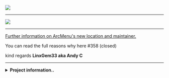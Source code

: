 ![](https://gitlab.com/LinxGem33/Neon/raw/master/new-arcmenu-wide-banner.png)

-----

![](https://gitlab.com/LinxGem33/Neon/raw/master/arcmenu-browser.png)

-----

[Further information on ArcMenu's new location and maintainer.](https://gitlab.com/arcmenu-team/Arc-Menu/-/issues/359)

You can read the full reasons why here #358 (closed)


kind regards **LinxGem33 aka Andy C**

-----

<details>
<summary><b>Project information..</b></summary>

<p>

### Introduction

Arc Menu is a Gnome shell extension designed to replace the standard menu found in Gnome 3 this application menu extension has  some added benefits over the standard menu found in Gnome 3, these include the long awaited search functionality as well as quick access to files on your system and also the current logged in user along with quick access to the software centre and system settings and other features which can be accessed from the settings menu.

-----

### Volunteers needed!

This extension could be even better with your help! Any items in the issue tracker labelled **Help Needed** or **Good First Issue** are open for contribution. For more info, see the [Contributing Feature List](https://gitlab.com/LinxGem33/Arc-Menu/issues/54) for more details on current issues or features which need your help.

![image](/uploads/85b3cf3baea40163ffc5c115b7d7306e/image.png)  ![image](/uploads/d5b2fb82db8d2955923d327caef8e4aa/image.png)

* For more information about contributing and code requirements please visit the [How to Contribute](https://gitlab.com/arcmenu-team/Arc-Menu/-/wikis/How-to-Contribute) wiki section.

-----

#### Arc Menu integrated with [Dash-to-Panel](https://extensions.gnome.org/extension/1160/dash-to-panel/)

-----

![](https://gitlab.com/LinxGem33/Neon/raw/master/comp-screen-arcmenu-wide.png)

-----

#### Arc Menu integrated with [Dash-to-Dock](https://extensions.gnome.org/extension/307/dash-to-dock/)

-----

![](https://gitlab.com/LinxGem33/Neon/-/raw/master/dash-to-dock-inter-screen.png)

-----

### Installation

#### To install the most recent official release: Visit ArcMenu on the [Official GNOME Extensions](https://extensions.gnome.org/extension/1228/arc-menu/) website.

- **To install a Development version from source**: Please see the: [Install From Source wiki Guide](https://gitlab.com/LinxGem33/Arc-Menu/-/wikis/Install%20From%20Source%20Guide).

<p align="left">
       <a href="https://extensions.gnome.org/extension/1228/arc-menu/" >
    <img src="https://gitlab.com/LinxGem33/Neon/raw/master/artwork/get-it-ego.png" width="240" style="margin-left: 4px"/>
    </a>

-----

### Dependencies

__Please note:__ For Arc-Menu to work properly, your GNOME Desktop must have the
following [dependencies installed](https://gitlab.com/LinxGem33/Arc-Menu/wikis/Arc-Menu-Dependencies).

-----

### Wiki Guide


If you have any issues with regard to Arc menu and your unsure of a certain feature or just want to know more about Arc menu, then the Arc menu wiki guide is a good place to start.

Please refer to the Arc menu [Wiki Guide](https://gitlab.com/LinxGem33/Arc-Menu/wikis/Introduction) 


**Click on the link to: View the [ArcMenu User Manual](https://gitlab.com/LinxGem33/Neon/-/raw/master/arc-menu-manual/arcmenu-user-manual.pdf) Online.**

- **To Download the ArcMenu user manual: Please click on the PDF Icon below.**

-----

<p align="left">
       <a href="https://gitlab.com/LinxGem33/Neon/-/raw/master/arc-menu-manual/arcmenu-user-manual.pdf?inline=false" >
    <img src="https://gitlab.com/LinxGem33/Arc-Menu/uploads/1f75574db9da0a1d02e2db719869fffe/arcmenu-manual-icon.svg" width="140" style="margin-left: 4px"/>
    </a>
</p>

-----

### Bugs

Bugs should be reported [here](https://gitlab.com/LinxGem33/Arc-Menu/issues) on the GitLab issues page.

-----

Please refer to the Wiki section for a guide on: [Reporting Bugs](https://gitlab.com/LinxGem33/Arc-Menu/wikis/Bug-Reporting)

Please note that without any information about your system, the Arc Menu Team can only speculate what the problem is.
So, please provide us information about your GNU/Linux distribution and the GNOME Shell version. Otherwise, we are not able to try and solve your problem.

-----

### Conduct

There are basic rules of conduct that should be followed at all times by everyone participating in the discussions.  While this is generally a relaxed environment, please remember the following:

- Do not insult, harass, or demean anyone.
- Do not intentionally multi-post an issue.
- Do not use ALL CAPS when creating an issue report.
- Do not repeatedly update an open issue remarking that the issue persists.

**Remember**: Just because the issue you reported was reported here does not mean that it is an issue with Arc menu. As well, should your issue not be resolved immediately, it does not mean that a resolution is not being researched or tested. Patience is always appreciated.

-----

[![GNU GPL Image](https://www.gnu.org/graphics/slickgnu.tiny.png)](http://www.gnu.org/licenses/old-licenses/lgpl-2.0.html)  
### License & Terms ![](https://gitlab.com/LinxGem33/IP-Finder/raw/master/screens/Copyleft-16.png)

Arc Menu is available under the terms of the GPL-2.0 license See [`COPYING`](https://gitlab.com/LinxGem33/Arc-Menu/blob/master/COPYING) for details.

Arc-Menu is Free Software: You can use, study share and improve it at your will. Specifically you can redistribute and/or modify it under the terms of the [GNU General Public License](https://www.gnu.org/licenses/gpl.html) as published by the Free Software Foundation, either version 2 of the License, or (at your option) any later version. 

All ArcMenu's Image assets including wiki images, Icons and application Image assets are created by [LinxGem33](https://gitlab.com/LinxGem33) and licensed under; [CC BY-SA 4.0](https://creativecommons.org/licenses/by-sa/4.0/)

[Exceptions]() Trademarked icons (logo) (name) please see `Legal disclaimer for brand icons and trademarks` below regarding Distro icons section for more details.

<details>
<summary><b>Legal disclaimer for brand icons and trademarks..</b></summary>

<p>

**Legal disclaimer for brand icons and trademarks..**

*" All brand icons are trademarks of their respective owners. The use of these trademarks does not indicate endorsement of the trademark holder by Arc Menu project, nor vice versa. Please do not use brand logos for any purpose except to represent the company, product, or service to which they refer. "*

* **UBUNTU ![copyright2.svg](/uploads/c5f15274ae7fffddf1f2e3dcda5971d8/copyright2.svg)** - Ubuntu name and Ubuntu logo is a trademark of Canonical ![copyright2.svg](/uploads/c5f15274ae7fffddf1f2e3dcda5971d8/copyright2.svg) Ltd.

* **FEDORA ![copyright2.svg](/uploads/c5f15274ae7fffddf1f2e3dcda5971d8/copyright2.svg)** - Fedora and the Infinity design logo are trademarks of Red Hat, Inc.

* **DEBIAN ![copyright2.svg](/uploads/c5f15274ae7fffddf1f2e3dcda5971d8/copyright2.svg)** - is a registered trademark owned by Software in the Public Interest, Inc. Debian trademark is a registered United States trademark of Software in the Public Interest, Inc., managed by the Debian project.

* **MANJARO ![copyright2.svg](/uploads/c5f15274ae7fffddf1f2e3dcda5971d8/copyright2.svg)** - (logo) and name is a trademark of Manjaro GmbH & Co. KG

* **POP_OS! ![copyright2.svg](/uploads/c5f15274ae7fffddf1f2e3dcda5971d8/copyright2.svg)** - Name and (logo) is a trademark of system 76 ![copyright2.svg](/uploads/c5f15274ae7fffddf1f2e3dcda5971d8/copyright2.svg) Inc.

* **ARCH LINUX ![copyright2.svg](/uploads/c5f15274ae7fffddf1f2e3dcda5971d8/copyright2.svg)** - The stylized Arch Linux logo are recognised trademarks of Arch Linux, copyright 2002-2017 Judd Vinet and Aaron Griffin

* **SOLUS** - name and logo is Copyright ![copyright2.svg](/uploads/c5f15274ae7fffddf1f2e3dcda5971d8/copyright2.svg) 2014-2018 by Solus Project

* **KALI LINUX** - logo and name is part of ![copyright2.svg](/uploads/c5f15274ae7fffddf1f2e3dcda5971d8/copyright2.svg) OffSec Services Limited 2020

* **PUREOS** - name and logo is developed by members of the Purism community

* **RASPBERRY PI** ![copyright2.svg](/uploads/c5f15274ae7fffddf1f2e3dcda5971d8/copyright2.svg) - Logo and name is part of Raspberry Pi Foundation
UK Registered Charity 1129409

* **Gentoo Authors![copyright2.svg](/uploads/c5f15274ae7fffddf1f2e3dcda5971d8/copyright2.svg)** 2001–2020
Gentoo is a trademark of the Gentoo Foundation, Inc.

* **Voyager ![copyright2.svg](/uploads/c5f15274ae7fffddf1f2e3dcda5971d8/copyright2.svg) Linux**
(name) and (logo)

* **MXLinux![copyright2.svg](/uploads/c5f15274ae7fffddf1f2e3dcda5971d8/copyright2.svg)** 2020 -
Linux - is the registered trademark of Linus Torvalds in the U.S. and other countries.

* **Red Hat, Inc.![copyright2.svg](/uploads/c5f15274ae7fffddf1f2e3dcda5971d8/copyright2.svg)** Copyright 2020 
(name) and (logo)

</p>
</details>

-----

### Credits

**ArcMenu is developed and maintained by @AndrewZaech and @LinxGem33**

<details>
<summary><b>Additional credits:</b></summary>

<p>

**Additional credits:** 

* This extension leverages the work from [Giovanni Campagna ](https://git.gnome.org//browse/gnome-shell-extensions) gnome Application Menu to allow the menu to be embedded in the Gnome main panel.
* This extension also leverages some of the design elements for the default menu layout (ArcMenu) from Zorin OS.
* This extension also uses some code from gnome-shell adapted to be used for ArcMenu.
* This extension also uses adapted code from Dash to Panel's Utils.js.
* This extension also uses some code from gnome-shell-extensions package for use with external file sources adapted to be used for ArcMenu.

</p>
</details>

<details>
<summary><b>Current Active Developers</b></summary>

<p>

-----

### Current Active Developers

-----

### @[LinxGem33](https://gitlab.com/LinxGem33) | Founder - Maintainer -  Digital Art Designer |

Hi I'm LinxGem33 aka Andy and the founder of Arc menu, my role on the project is to manage and plan the technical and digital production and distribution of the Arc menu software, as you can imagine I’m a open source and Linux software enthusiast as well as a digital art designer and amateur GTK3 theme developer,I also like to contribute to other projects where i can.

-----

### @[Andrew  Zaech](https://gitlab.com/AndrewZaech) | Lead Project JS Developer - UX/Backend Developer |

Hi, I’m Andrew. My role on the project is to design, create, and implement features for the ArcMenu extension. I’m also involved in the code review process and front-end work, as well as improving the UX of ArcMenu. I also work on performance improvements and bug fixes, and provide help to our users with any issues related to ArcMenu.

</p>
</details>

<details>
<summary><b>Top Project Contributors</b></summary>

<p>

-----

### Top Project Contributors

#### @[lexruee](https://github.com/lexruee) - **Project Contributor** - UI/UX Designer | - @[Thomas Ingvarsson](https://gitlab.com/tingvarsson) - **Project Contributor** - Developer

#### @[charlesg99](https://github.com/charlesg99) - **Project Contributor** - Developer 

</p>
</details>

<details>
<summary><b>Technical Advisors</b></summary>

<p>

-----

### Technical Advisors

</p>
</details>

<details>
<summary><b>Thanks to the following people for contributing via pull requests</b></summary>

<p>

-----

### Pull Requests

#### Thanks to the following people for contributing via pull requests:

-----

**@[fishears](https://github.com/fishears/Arc-Menu)** | **@[JasonLG1979](https://github.com/JasonLG1979)** | **@[itmitica](https://github.com/itmitica)** | **@[vikaig](https://gitlab.com/vikaig)** | **@[MagneFire](https://gitlab.com/MagneFire)** | **@[tognee](https://gitlab.com/tognee)** | **@[hlechner](https://gitlab.com/hlechner)**

-----

#### Bug Fixes:

-----

**@[JasonLG1979](https://github.com/JasonLG1979)**  | **@[lexruee](https://github.com/lexruee/Arc-Menu)**

</p>
</details>

-----

### Translations

-----

<details>
<summary><b>Disclaimer..</b></summary>

<p>

**Disclaimer..**

*" Translations are not provided by the ArcMenu team members and may contain incorrect or inaccurate translations. The ArcMenu team relies on user contributions for translations. Therefore if you wish to correct or modify a translation that you feel is inaccurate please send a Merge Request with a brief description with the reason for any corrections. "*

Kind regards - **ArcMenu Team**

</p>
</details>

-----

#### Please refer to the Wiki section for a [Translation Guide](https://gitlab.com/LinxGem33/Arc-Menu/wikis/Translation-Guide)

- **Current translated languages and translators..**

-----

**- @[Nilvus](https://gitlab.com/Nilvus) - French** | **- @[Etamuk](https://gitlab.com/Etamuk) - German** | **- @[alex4401](https://gitlab.com/alex4401) - Polish** | **- @[frnogueira](https://gitlab.com/frnogueira) - Brazilian Portuguese** | **- @[sigbjokj](https://gitlab.com/sigbjokj) - Norwegian** |

-----

 **- @[AlexWayfer](https://gitlab.com/AlexWayfer) - Russian** | **- @[gkkulik](https://gitlab.com/gkkulik) - Silesian** | **- @[vikaig](https://gitlab.com/vikaig) - Ukrainian** | **- @[jordim](https://gitlab.com/jordim) - Catalan** | **- @[aylinux](https://gitlab.com/aylinux) - Turkish** |
 
-----

 **- @[MorganAntonsson](https://gitlab.com/MorganAntonsson) - Swedish** | **- @[jiri.doubravsky](https://gitlab.com/jiri.doubravsky) - czech** | **- @[juanlucer](https://gitlab.com/juanlucer) - Spanish** | **- @[plesry](https://gitlab.com/plesry) - Chinese (Taiwan)** |

-----

 **- @[Vombato](https://gitlab.com/Vombato) - Italian** | **- @[skygmin](https://gitlab.com/skygmin) - Simplified Chinese** | **- @[vinno97](https://gitlab.com/vinno97) - Dutch** | **- @[artnay](https://gitlab.com/artnay) - Finnish** |  **- @[rimasx](https://gitlab.com/rimasx) - Estonian** |
 
-----

 **- @[stevendobay](https://gitlab.com/stevendobay) - Hungarian** | **- @[omeritzics](https://gitlab.com/omeritzics) - Hebrew** |

 </p>
</details>
